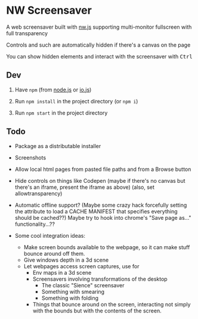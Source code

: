 
# NW Screensaver

A web screensaver built with [nw.js](http://nwjs.io/)
supporting multi-monitor fullscreen
with full transparency

Controls and such are automatically hidden if there's a canvas on the page

You can show hidden elements and interact with the screensaver with <kbd>Ctrl</kbd>


## Dev

1. Have `npm` (from [node.js](http://nodejs.org/) or [io.js](http://iojs.org/))

2. Run `npm install` in the project directory (or `npm i`)

3. Run `npm start` in the project directory


## Todo

* Package as a distributable installer

* Screenshots

* Allow local html pages from pasted file paths and from a Browse button

* Hide controls on things like Codepen
  (maybe if there's no canvas but there's an iframe, present the iframe as above)
  (also, set allowtransparency)


* Automatic offline support?
  (Maybe some crazy hack
  forcefully setting the <html manifest> attribute
  to load a CACHE MANIFEST that specifies everything should be cached??)
  Maybe try to hook into chrome's "Save page as..." functionality...??


* Some cool integration ideas:
  * Make screen bounds available to the webpage,
    so it can make stuff bounce around off them.
  * Give windows depth in a 3d scene
  * Let webpages access screen captures, use for
    * Env maps in a 3d scene
    * Screensavers involving transformations of the desktop
      * The classic "Sience" screensaver
      * Something with smearing
      * Something with folding
    * Things that bounce around on the screen,
      interacting not simply with the bounds
      but with the contents of the screen.

